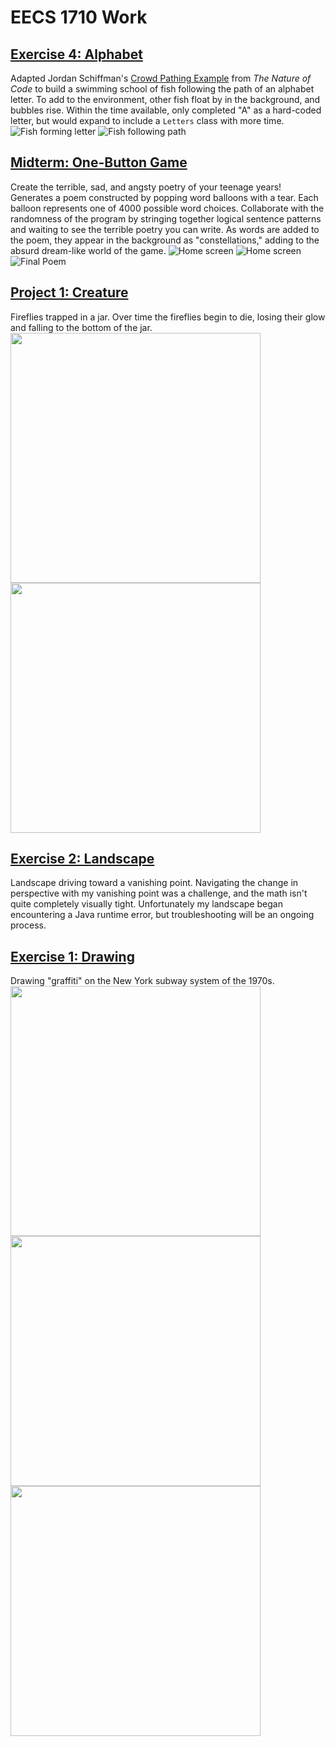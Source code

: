 # EECS 1710 Work

## [Exercise 4: Alphabet](/Exercise4_Alphabet)
Adapted Jordan Schiffman's [Crowd Pathing Example](https://github.com/nature-of-code/noc-examples-processing/tree/master/chp06_agents/Exercise_6_13_CrowdPathFollowing) from _The Nature of Code_ to build a swimming school of fish following the path of an alphabet letter. To add to the environment, other fish float by in the background, and bubbles rise. Within the time available, only completed "A" as a hard-coded letter, but would expand to include a `Letters` class with more time.
![Fish forming letter](./Exercise4_Alphabet/assets/fish_forming_letter.png)
![Fish following path](./Exercise4_Alphabet/assets/fish_following_path.png)



## [Midterm: One-Button Game](/Midterm_Project_Game)
Create the terrible, sad, and angsty poetry of your teenage years! Generates a poem constructed by popping word balloons with a tear. Each balloon represents one of 4000 possible word choices. Collaborate with the randomness of the program by stringing together logical sentence patterns and waiting to see the terrible poetry you can write. As words are added to the poem, they appear in the background as "constellations," adding to the absurd dream-like world of the game.
![Home screen](./Midterm_Project_Game/assets/home_screen.png)
![Home screen](./Midterm_Project_Game/assets/line1.png)
![Final Poem](./Midterm_Project_Game/assets/final_poem.png)


## [Project 1: Creature](/Project1_Creature)
Fireflies trapped in a jar. Over time the fireflies begin to die, losing their glow and falling to the bottom of the jar.
<br />
<img src="./Project1_Creature/screenshots/fireflies_alive.png" width="400px">
<img src="./Project1_Creature/screenshots/fireflies_dying.png" width="400px">

## [Exercise 2: Landscape](https://github.com/inarticulatetheory/EECS1710-michelle/tree/main/Exercise2_Landscape)
Landscape driving toward a vanishing point. Navigating the change in perspective with my vanishing point was a challenge, and the math isn't quite completely visually tight.
Unfortunately my landscape began encountering a Java runtime error, but troubleshooting will be an ongoing process.

## [Exercise 1: Drawing](https://github.com/inarticulatetheory/EECS1710-michelle/tree/main/Exercise1_Drawing)
Drawing "graffiti" on the New York subway system of the 1970s.
<br />
<img src="./Exercise1_Drawing/images/screenshot1.png" width="400px">
<img src="./Exercise1_Drawing/images/screenshot2.png" width="400px">
<img src="./Exercise1_Drawing/images/screenshot3.png" width="400px">

